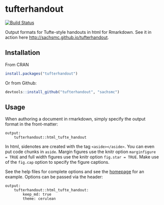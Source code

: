 tufterhandout
=============

[![Build Status](https://travis-ci.org/sachsmc/tufterhandout.png?branch=master)](https://travis-ci.org/sachsmc/tufterhandout)

Output formats for Tufte-style handouts in html for Rmarkdown. See it in action here <http://sachsmc.github.io/tufterhandout>. 

## Installation

From CRAN

```r
install.packages("tufterhandout")
```

Or from Github:

```r
devtools::install_github("tufterhandout", "sachsmc")
```

## Usage

When authoring a document in rmarkdown, simply specify the output format in the front-matter:

```
output: 
    tufterhandout::html_tufte_handout
```
In html, sidenotes are created with the tag `<aside></aside>`. You can even put code chunks in `aside`. Margin figures use the knitr option `marginfigure = TRUE` and full width figures use the knitr option `fig.star = TRUE`. Make use of the `fig.cap` option to specify the figure captions. 

See the help files for complete options and see the [homepage](http://sachsmc.github.io/tufterhandout) for an example. Options can be passed via the header:

```
output: 
    tufterhandout::html_tufte_handout:
        keep_md: true
        theme: cerulean
```

